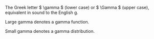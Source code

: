 The Greek letter $ \gamma $ (lower case) or $ \Gamma $ (upper case),
equivalent in sound to the English g.

Large gamma denotes a gamma function.

Small gamma denotes a gamma distribution.
